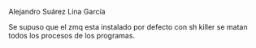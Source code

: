 Alejandro Suárez
Lina García

Se supuso que el zmq esta instalado por defecto
con sh killer se matan todos los procesos de los
programas.
